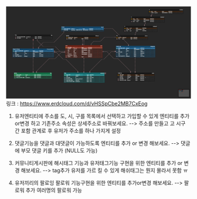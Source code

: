 ![Alt text](sellingERD%EA%B3%BC%EC%A0%9C.png)
링크 : https://www.erdcloud.com/d/vHSSpCbe2MB7CxEog

1. 유저엔티티에 주소를 도, 시, 구를 목록에서 선택하고 가입할 수 있게 엔티티를 추가or변경 하고 기존주소 속성은 상세주소로 바꿔보세요.
--> 주소를 만들고 고 시구 간 포함 관계로 후 유저가 주소를 하나 가지게 설정

2. 댓글기능을 댓글과 대댓글이 가능하도록 엔티티를 추가 or 변경 해보세요.
--> 댓글에 부모 댓글 키를 추가 (NULL도 가능) 
3. 커뮤니티게시판에 해시태그 기능과 유저태그기능 구현을 위한 엔티티를 추가 or 변경 해보세요.
--> tag추가 유저를 가르 킬 수 있게 해쉬태그는 뭔지 몰라서 못함 ㅠ
4. 유저끼리의 팔로잉 팔로워 기능구현을 위한 엔티티를 추가or변경 해보세요.
--> 팔로워 추가 여러명의 팔로워 가능